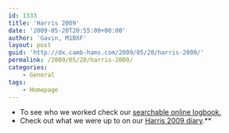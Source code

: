 ```yaml
---
id: 1333
title: 'Harris 2009'
date: '2009-05-20T20:55:00+00:00'
author: 'Gavin, M1BXF'
layout: post
guid: 'http://dx.camb-hams.com/2009/05/20/harris-2009/'
permalink: /2009/05/20/harris-2009/
categories:
    - General
tags:
    - Homepage
---
```


- To see who we worked check our [searchable online logbook.](http://dx.camb-hams.com/dx-peditions/harris-dxpedition-10/harris-2010-logbook/)
- Check out what we were up to on our [Harris 2009 diary](http://dx.camb-hams.com/dx-peditions/harris-dxpedition-09/harris-2009-diary/).**
